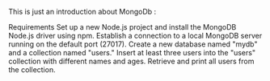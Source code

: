 This is just an introduction about MongoDb : 


Requirements
Set up a new Node.js project and install the MongoDB Node.js driver using npm.
Establish a connection to a local MongoDB server running on the default port (27017).
Create a new database named "mydb" and a collection named "users."
Insert at least three users into the "users" collection with different names and ages.
Retrieve and print all users from the collection.